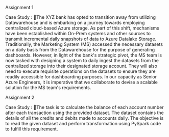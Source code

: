 Assignment 1

Case Study :
The XYZ bank has opted to transition away from utilizing Datawarehouse and is embarking on a journey towards employing centralized cloud-based Azure storage. As part of this shift, mechanisms have been established within On-Prem systems and other sources to transmit incremental daily snapshots of data to Azure Datalake Storage.
Traditionally, the Marketing System (MS) accessed the necessary datasets on a daily basis from the Datawarehouse for the purpose of generating dashboards. However, in light of the bank's strategic pivot, the MS team is now tasked with designing a system to daily ingest the datasets from the centralized storage into their designated storage account. They will also need to execute requisite operations on the datasets to ensure they are readily accessible for dashboarding purposes.
In our capacity as Senior Azure Engineers, it is imperative that we collaborate to devise a scalable solution for the MS team's requirements.

Assignment 2

Case Study :
The task is to calculate the balance of each account number after each transaction using the provided dataset.
The dataset contains the details of all the credits and debits made to accounts daily. 
The objective is to read the given dataset and perform transformation using PySpark code to fulfill this requirement.




